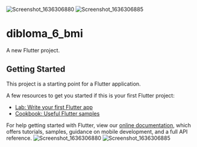 ![Screenshot_1636306880](https://user-images.githubusercontent.com/60196149/153773400-f55d284f-1503-4900-9455-9f009aec0688.png)
![Screenshot_1636306885](https://user-images.githubusercontent.com/60196149/153773402-2c154b85-5fed-4a6a-b0c0-85344bb1c353.png)
# dibloma_6_bmi

A new Flutter project.

## Getting Started

This project is a starting point for a Flutter application.

A few resources to get you started if this is your first Flutter project:

- [Lab: Write your first Flutter app](https://flutter.dev/docs/get-started/codelab)
- [Cookbook: Useful Flutter samples](https://flutter.dev/docs/cookbook)

For help getting started with Flutter, view our
[online documentation](https://flutter.dev/docs), which offers tutorials,
samples, guidance on mobile development, and a full API reference.
![Screenshot_1636306880](https://user-images.githubusercontent.com/60196149/153773459-e8fb5b9b-199d-4c12-bf4d-b2d89061a2c5.png)
![Screenshot_1636306885](https://user-images.githubusercontent.com/60196149/153773462-cf1be16e-54da-4900-99fd-1e52ec8b5664.png)
